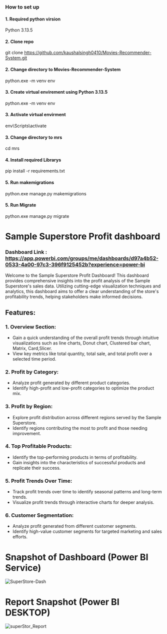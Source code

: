 ### How to set up
#### 1. Required python virsion
Python 3.13.5
 
#### 2. Clone repo 
git clone https://github.com/kaushalsingh0410/Movies-Recommender-System.git

#### 2. Change directory to Movies-Recommender-System
python.exe -m venv env
#### 3. Create virtual envirement using Python 3.13.5
python.exe -m venv env

#### 3. Activate virtual envirment
env\Scripts\activate

#### 3. Change directory to mrs
cd mrs

#### 4. Install required Librarys
pip install -r requirements.txt

#### 5. Run makemigrations
python.exe manage.py makemigrations

#### 5. Run Migrate
python.exe manage.py migrate







# Sample Superstore Profit dashboard

### Dashboard Link : https://app.powerbi.com/groups/me/dashboards/d97a4b52-0533-4a00-97c3-396f9125452b?experience=power-bi



Welcome to the Sample Superstore Profit Dashboard! This dashboard provides comprehensive insights into the profit analysis of the Sample Superstore's sales data. Utilizing cutting-edge visualization techniques and  analytics, this dashboard aims to offer a clear understanding of the store's profitability trends, helping stakeholders make informed decisions.


## Features: 

### 1. Overview Section:
- Gain a quick understanding of the overall profit trends through intuitive visualizations such as line charts, Donut chart, Clustered bar chart, Matrix, Card,Slicer.
- View key metrics like total quantity, total sale, and total profit over a selected time period.

### 2. Profit by Category:
- Analyze profit generated by different product categories.
- Identify high-profit and low-profit categories to optimize the product mix.

### 3. Profit by Region:
- Explore profit distribution across different regions served by the Sample Superstore.
- Identify regions contributing the most to profit and those needing improvement.

### 4. Top Profitable Products:
- Identify the top-performing products in terms of profitability.
- Gain insights into the characteristics of successful products and replicate their success.


### 5. Profit Trends Over Time:
- Track profit trends over time to identify seasonal patterns and long-term trends. 
 - Visualize profit trends through interactive charts for deeper analysis.

### 6. Customer Segmentation:
- Analyze profit generated from different customer segments.
- Identify high-value customer segments for targeted marketing and sales efforts.


# Snapshot of Dashboard (Power BI Service)

![SuperStore-Dash](https://github.com/kaushalsingh0410/Sample-Superstore-Profit-Report/assets/161219395/c24c1edb-f285-4bf9-825a-0e5181ff61cd)


 # Report Snapshot (Power BI DESKTOP)

 
![superStor_Report](https://github.com/kaushalsingh0410/Sample-Superstore-Profit-Report/assets/161219395/036d6f59-e7f7-4564-b15d-f269a94e4235)








